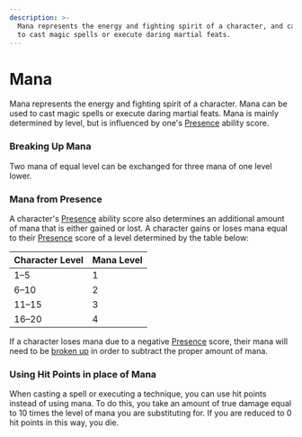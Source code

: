 ```yaml
---
description: >-
  Mana represents the energy and fighting spirit of a character, and can be used
  to cast magic spells or execute daring martial feats.
---
```


# Mana

Mana represents the energy and fighting spirit of a character. Mana can be used to cast magic spells or execute daring martial feats. Mana is mainly determined by level, but is influenced by one's [Presence](ability-scores-and-skills.md#presence) ability score.

### Breaking Up Mana

Two mana of equal level can be exchanged for three mana of one level lower.

### Mana from Presence

A character's [Presence](ability-scores-and-skills.md#presence) ability score also determines an additional amount of mana that is either gained or lost. A character gains or loses mana equal to their [Presence](ability-scores-and-skills.md#presence) score of a level determined by the table below:

| Character Level | Mana Level |
| :--- | :--- |
| 1–5 | 1 |
| 6–10 | 2 |
| 11–15 | 3 |
| 16–20 | 4 |

If a character loses mana due to a negative [Presence](ability-scores-and-skills.md#presence) score, their mana will need to be [broken up](../playing-the-game/creating-a-character/#breaking-up-mana) in order to subtract the proper amount of mana.

### Using Hit Points in place of Mana

When casting a spell or executing a technique, you can use hit points instead of using mana. To do this, you take an amount of true damage equal to 10 times the level of mana you are substituting for. If you are reduced to 0 hit points in this way, you die.

